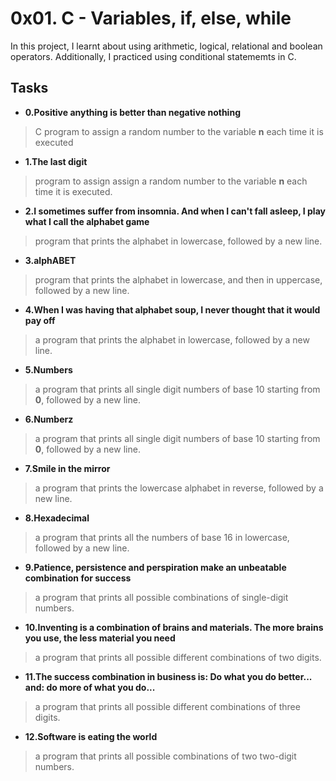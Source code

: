 # 0x01. C - Variables, if, else, while
In this project, I learnt about using arithmetic, logical, relational and boolean operators. Additionally, I practiced using conditional statememts in C.

## Tasks
- **0.Positive anything is better than negative nothing**
> C program to assign a random number to the variable **n** each time it is executed
- **1.The last digit**
> program to assign assign a random number to the variable **n** each time it is executed.
- **2.I sometimes suffer from insomnia. And when I can't fall asleep, I play what I call the alphabet game**
> program that prints the alphabet in lowercase, followed by a new line.
- **3.alphABET**
> program that prints the alphabet in lowercase, and then in uppercase, followed by a new line.
- **4.When I was having that alphabet soup, I never thought that it would pay off**
>  a program that prints the alphabet in lowercase, followed by a new line.
- **5.Numbers**
> a program that prints all single digit numbers of base 10 starting from **0**, followed by a new line.
- **6.Numberz**
>  a program that prints all single digit numbers of base 10 starting from **0**, followed by a new line.
- **7.Smile in the mirror**
> a program that prints the lowercase alphabet in reverse, followed by a new line.
- **8.Hexadecimal**
> a program that prints all the numbers of base 16 in lowercase, followed by a new line.
- **9.Patience, persistence and perspiration make an unbeatable combination for success**
> a program that prints all possible combinations of single-digit numbers.
- **10.Inventing is a combination of brains and materials. The more brains you use, the less material you need**
> a program that prints all possible different combinations of two digits.
- **11.The success combination in business is: Do what you do better... and: do more of what you do...**
> a program that prints all possible different combinations of three digits.
- **12.Software is eating the world**
> a program that prints all possible combinations of two two-digit numbers.
